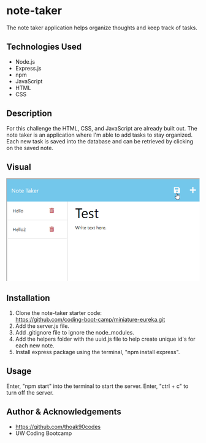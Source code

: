 # note-taker
The note taker application helps organize thoughts and keep track of tasks.

## Technologies Used
* Node.js
* Express.js
* npm
* JavaScript
* HTML
* CSS

## Description
For this challenge the HTML, CSS, and JavaScript are already built out. The note taker is an application where I'm able to add tasks to stay organized. Each new task is saved into the database and can be retrieved by clicking on the saved note.

## Visual
![Note taker screen shot.](./images/note-taker-ss.png)
## Installation
1. Clone the note-taker starter code:  
https://github.com/coding-boot-camp/miniature-eureka.git  
2. Add the server.js file.  
3. Add .gitignore file to ignore the node_modules.  
4. Add the helpers folder with the uuid.js file to help create unique id's for each new note.  
5. Install express package using the terminal, "npm install express".  

## Usage
Enter, "npm start" into the terminal to start the server. Enter, "ctrl + c" to turn off the server.

## Author & Acknowledgements
* https://github.com/thoak90codes
* UW Coding Bootcamp